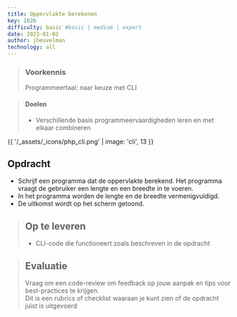```yaml
---
title: Oppervlakte berekenen
key: 1026
difficulty: basic #basic | medium | expert
date: 2023-01-02
author: jheuvelman
technology: all
---
```


> ### Voorkennis
> Programmeertaal: naar keuze met CLI

> #### Doelen
> * Verschillende basis programmeervaardigheden leren en met elkaar combineren

{{ '/_assets/_icons/php_cli.png'  | image: 'cli', 13 }}

## Opdracht
* Schrijf een programma dat de oppervlakte berekend. Het programma vraagt de gebruiker een lengte en een breedte in te voeren.  
* In het programma worden de lengte en de breedte vermenigvuldigd.  
* De uitkomst wordt op het scherm getoond.


> ## Op te leveren
> * CLI-code die functioneert zoals beschreven in de opdracht

> ## Evaluatie
> Vraag om een code-review om feedback op jouw aanpak en tips voor best-practices te krijgen.<br>
> Dit is een rubrics of checklist waaraan je kunt zien of de opdracht juist is uitgevoerd
